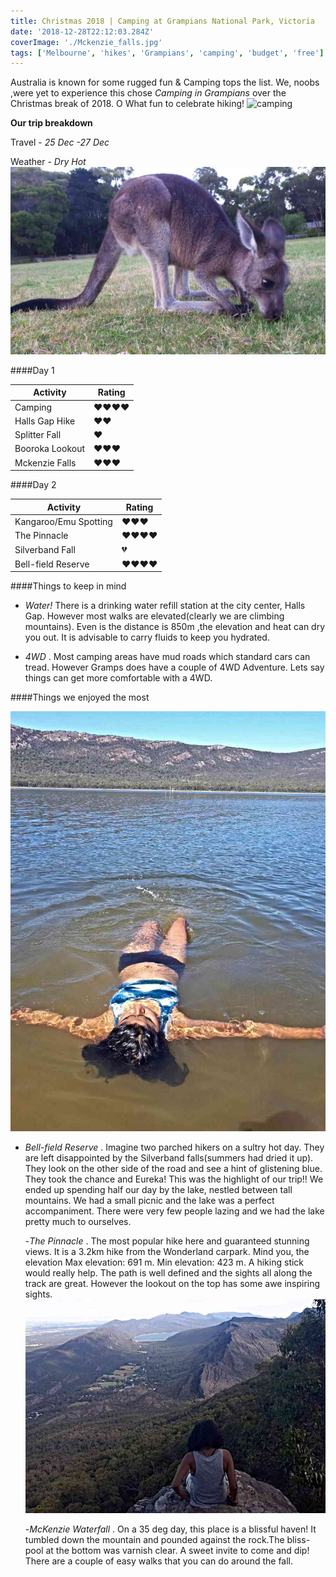 ```yaml
---
title: Christmas 2018 | Camping at Grampians National Park, Victoria
date: '2018-12-28T22:12:03.284Z'
coverImage: './Mckenzie_falls.jpg'
tags: ['Melbourne', 'hikes', 'Grampians', 'camping', 'budget', 'free']
---
```


Australia is known for some rugged fun & Camping tops the list. We, noobs ,were yet to experience this chose _Camping in Grampians_ over the Christmas break of 2018. O What fun to celebrate hiking!
![camping](./camping.jpg)

**Our trip breakdown**

Travel - _25 Dec -27 Dec_

Weather - _Dry Hot_
![roo](./grampians_roo.jpg)

####Day 1

| Activity        | Rating       |
| --------------- | ------------ |
| Camping         | ❤️️❤️️❤️️❤️️ |
| Halls Gap Hike  | ❤️️❤️️       |
| Splitter Fall   | ❤️️          |
| Booroka Lookout | ❤️️❤️️❤️️    |
| Mckenzie Falls  | ❤️️❤️️❤️️    |

####Day 2

| Activity              | Rating       |
| --------------------- | ------------ |
| Kangaroo/Emu Spotting | ❤️️❤️️❤️     |
| The Pinnacle          | ❤️️❤️️❤️️❤️️ |
| Silverband Fall       | 💔           |
| Bell-field Reserve    | ❤️️❤️️❤️️❤️️ |

####Things to keep in mind

- _Water!_ There is a drinking water refill station at the city center, Halls Gap. However most walks are elevated(clearly we are climbing mountains). Even is the distance is 850m ,the elevation and heat can dry you out. It is advisable to carry fluids to keep you hydrated.

- _4WD_ . Most camping areas have mud roads which standard cars can tread. However Gramps does have a couple of 4WD Adventure. Lets say things can get more comfortable with a 4WD.

####Things we enjoyed the most

![Bell-field Reserve](./bellfield.jpg)

- _Bell-field Reserve_ .
  Imagine two parched hikers on a sultry hot day. They are left disappointed by the Silverband falls(summers had dried it up). They look on the other side of the road and see a hint of glistening blue. They took the chance and Eureka! This was the highlight of our trip!! We ended up spending half our day by the lake, nestled between tall mountains. We had a small picnic and the lake was a perfect accompaniment. There were very few people lazing and we had the lake pretty much to ourselves.

  -_The Pinnacle_ .
  The most popular hike here and guaranteed stunning views. It is a 3.2km hike from the Wonderland carpark. Mind you, the elevation Max elevation: 691 m. Min elevation: 423 m. A hiking stick would really help. The path is well defined and the sights all along the track are great. However the lookout on the top has some awe inspiring sights.
  ![Boroka Lookout](./gramps_lake.jpg)

  -_McKenzie Waterfall_ .
  On a 35 deg day, this place is a blissful haven! It tumbled down the mountain and pounded against the rock.The bliss-pool at the bottom was varnish clear. A sweet invite to come and dip! There are a couple of easy walks that you can do around the fall.
